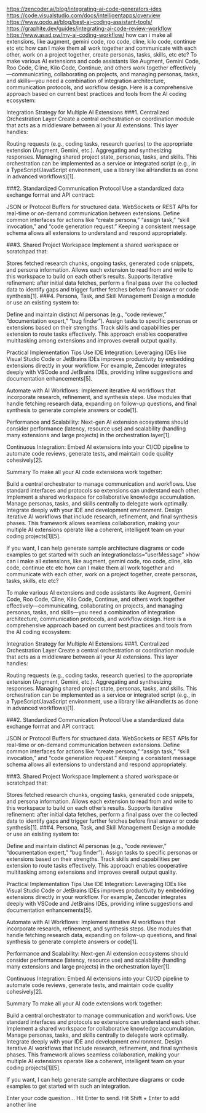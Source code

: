 https://zencoder.ai/blog/integrating-ai-code-generators-ides
https://code.visualstudio.com/docs/intelligentapps/overview
https://www.qodo.ai/blog/best-ai-coding-assistant-tools/
https://graphite.dev/guides/integrating-ai-code-review-workflow
https://www.asad.pw/my-ai-coding-workflow/
how can i make all extensions, like augment, gemini code, roo code, cline, kilo code, continue etc etc how can I make them all work together and communicate with each other, work on a project together, create personas, tasks, skills, etc etc?
To make various AI extensions and code assistants like Augment, Gemini Code, Roo Code, Cline, Kilo Code, Continue, and others work together effectively—communicating, collaborating on projects, and managing personas, tasks, and skills—you need a combination of integration architecture, communication protocols, and workflow design. Here is a comprehensive approach based on current best practices and tools from the AI coding ecosystem:

Integration Strategy for Multiple AI Extensions
###1. Centralized Orchestration Layer
Create a central orchestration or coordination module that acts as a middleware between all your AI extensions. This layer handles:

Routing requests (e.g., coding tasks, research queries) to the appropriate extension (Augment, Gemini, etc.).
Aggregating and synthesizing responses.
Managing shared project state, personas, tasks, and skills.
This orchestration can be implemented as a service or integrated script (e.g., in a TypeScript/JavaScript environment, use a library like aiHandler.ts as done in advanced workflows)[1].

###2. Standardized Communication Protocol
Use a standardized data exchange format and API contract:

JSON or Protocol Buffers for structured data.
WebSockets or REST APIs for real-time or on-demand communication between extensions.
Define common interfaces for actions like “create persona,” “assign task,” “skill invocation,” and “code generation request.”
Keeping a consistent message schema allows all extensions to understand and respond appropriately.

###3. Shared Project Workspace
Implement a shared workspace or scratchpad that:

Stores fetched research chunks, ongoing tasks, generated code snippets, and persona information.
Allows each extension to read from and write to this workspace to build on each other’s results.
Supports iterative refinement: after initial data fetches, perform a final pass over the collected data to identify gaps and trigger further fetches before final answer or code synthesis[1].
###4. Persona, Task, and Skill Management
Design a module or use an existing system to:

Define and maintain distinct AI personas (e.g., “code reviewer,” “documentation expert,” “bug finder”).
Assign tasks to specific personas or extensions based on their strengths.
Track skills and capabilities per extension to route tasks effectively.
This approach enables cooperative multitasking among extensions and improves overall output quality.

Practical Implementation Tips
Use IDE Integration: Leveraging IDEs like Visual Studio Code or JetBrains IDEs improves productivity by embedding extensions directly in your workflow. For example, Zencoder integrates deeply with VSCode and JetBrains IDEs, providing inline suggestions and documentation enhancements[5].

Automate with AI Workflows: Implement iterative AI workflows that incorporate research, refinement, and synthesis steps. Use modules that handle fetching research data, expanding on follow-up questions, and final synthesis to generate complete answers or code[1].

Performance and Scalability: Next-gen AI extension ecosystems should consider performance (latency, resource use) and scalability (handling many extensions and large projects) in the orchestration layer[1].

Continuous Integration: Embed AI extensions into your CI/CD pipeline to automate code reviews, generate tests, and maintain code quality cohesively[2].

Summary
To make all your AI code extensions work together:

Build a central orchestrator to manage communication and workflows.
Use standard interfaces and protocols so extensions can understand each other.
Implement a shared workspace for collaborative knowledge accumulation.
Manage personas, tasks, and skills centrally to delegate work optimally.
Integrate deeply with your IDE and development environment.
Design iterative AI workflows that include research, refinement, and final synthesis phases.
This framework allows seamless collaboration, making your multiple AI extensions operate like a coherent, intelligent team on your coding projects[1][5].

If you want, I can help generate sample architecture diagrams or code examples to get started with such an integrationclass=“userMessage” >how can i make all extensions, like augment, gemini code, roo code, cline, kilo code, continue etc etc how can I make them all work together and communicate with each other, work on a project together, create personas, tasks, skills, etc etc?

To make various AI extensions and code assistants like Augment, Gemini Code, Roo Code, Cline, Kilo Code, Continue, and others work together effectively—communicating, collaborating on projects, and managing personas, tasks, and skills—you need a combination of integration architecture, communication protocols, and workflow design. Here is a comprehensive approach based on current best practices and tools from the AI coding ecosystem:

Integration Strategy for Multiple AI Extensions
###1. Centralized Orchestration Layer
Create a central orchestration or coordination module that acts as a middleware between all your AI extensions. This layer handles:

Routing requests (e.g., coding tasks, research queries) to the appropriate extension (Augment, Gemini, etc.).
Aggregating and synthesizing responses.
Managing shared project state, personas, tasks, and skills.
This orchestration can be implemented as a service or integrated script (e.g., in a TypeScript/JavaScript environment, use a library like aiHandler.ts as done in advanced workflows)[1].

###2. Standardized Communication Protocol
Use a standardized data exchange format and API contract:

JSON or Protocol Buffers for structured data.
WebSockets or REST APIs for real-time or on-demand communication between extensions.
Define common interfaces for actions like “create persona,” “assign task,” “skill invocation,” and “code generation request.”
Keeping a consistent message schema allows all extensions to understand and respond appropriately.

###3. Shared Project Workspace
Implement a shared workspace or scratchpad that:

Stores fetched research chunks, ongoing tasks, generated code snippets, and persona information.
Allows each extension to read from and write to this workspace to build on each other’s results.
Supports iterative refinement: after initial data fetches, perform a final pass over the collected data to identify gaps and trigger further fetches before final answer or code synthesis[1].
###4. Persona, Task, and Skill Management
Design a module or use an existing system to:

Define and maintain distinct AI personas (e.g., “code reviewer,” “documentation expert,” “bug finder”).
Assign tasks to specific personas or extensions based on their strengths.
Track skills and capabilities per extension to route tasks effectively.
This approach enables cooperative multitasking among extensions and improves overall output quality.

Practical Implementation Tips
Use IDE Integration: Leveraging IDEs like Visual Studio Code or JetBrains IDEs improves productivity by embedding extensions directly in your workflow. For example, Zencoder integrates deeply with VSCode and JetBrains IDEs, providing inline suggestions and documentation enhancements[5].

Automate with AI Workflows: Implement iterative AI workflows that incorporate research, refinement, and synthesis steps. Use modules that handle fetching research data, expanding on follow-up questions, and final synthesis to generate complete answers or code[1].

Performance and Scalability: Next-gen AI extension ecosystems should consider performance (latency, resource use) and scalability (handling many extensions and large projects) in the orchestration layer[1].

Continuous Integration: Embed AI extensions into your CI/CD pipeline to automate code reviews, generate tests, and maintain code quality cohesively[2].

Summary
To make all your AI code extensions work together:

Build a central orchestrator to manage communication and workflows.
Use standard interfaces and protocols so extensions can understand each other.
Implement a shared workspace for collaborative knowledge accumulation.
Manage personas, tasks, and skills centrally to delegate work optimally.
Integrate deeply with your IDE and development environment.
Design iterative AI workflows that include research, refinement, and final synthesis phases.
This framework allows seamless collaboration, making your multiple AI extensions operate like a coherent, intelligent team on your coding projects[1][5].

If you want, I can help generate sample architecture diagrams or code examples to get started with such an integration.

Enter your code question... Hit Enter to send. Hit Shift + Enter to add another line
